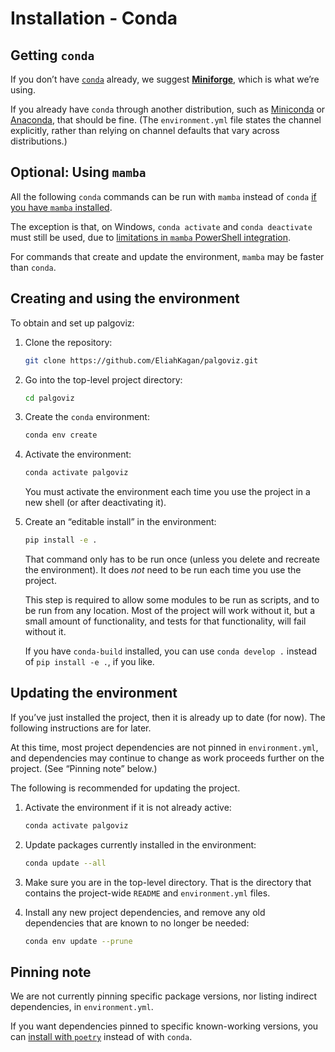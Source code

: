 <!-- SPDX-License-Identifier: 0BSD -->

# Installation - Conda

## Getting `conda`

If you don’t have
[`conda`](https://en.wikipedia.org/wiki/Conda_(package_manager)) already, we
suggest [**Miniforge**](https://github.com/conda-forge/miniforge), which is
what we’re using.

If you already have `conda` through another distribution, such as
[Miniconda](https://docs.conda.io/en/latest/miniconda.html) or
[Anaconda](https://www.anaconda.com/), that should be fine. (The
`environment.yml` file states the channel explicitly, rather than relying on
channel defaults that vary across distributions.)

## Optional: Using `mamba`

All the following `conda` commands can be run with `mamba` instead of `conda`
[if you have `mamba`
installed](https://mamba.readthedocs.io/en/latest/installation.html).

The exception is that, on Windows, `conda activate` and `conda deactivate` must
still be used, due to [limitations in `mamba` PowerShell
integration](https://github.com/mamba-org/mamba/issues/1717).

For commands that create and update the environment, `mamba` may be faster than
`conda`.

## Creating and using the environment

To obtain and set up palgoviz:

1. Clone the repository:

    ```sh
    git clone https://github.com/EliahKagan/palgoviz.git
    ```

2. Go into the top-level project directory:

    ```sh
    cd palgoviz
    ```

3. Create the `conda` environment:

    ```sh
    conda env create
    ```

4. Activate the environment:

    ```sh
    conda activate palgoviz
    ```

    You must activate the environment each time you use the project in a new
    shell (or after deactivating it).

5. Create an “editable install” in the environment:

    ```sh
    pip install -e .
    ```

    That command only has to be run once (unless you delete and recreate the
    environment). It does *not* need to be run each time you use the project.

    This step is required to allow some modules to be run as scripts, and to be
    run from any location. Most of the project will work without it, but a
    small amount of functionality, and tests for that functionality, will fail
    without it.

    If you have `conda-build` installed, you can use `conda develop .` instead
    of `pip install -e .`, if you like.

## Updating the environment

If you’ve just installed the project, then it is already up to date (for now).
The following instructions are for later.

At this time, most project dependencies are not pinned in `environment.yml`,
and dependencies may continue to change as work proceeds further on the
project. (See “Pinning note” below.)

The following is recommended for updating the project.

1. Activate the environment if it is not already active:

    ```sh
    conda activate palgoviz
    ```

2. Update packages currently installed in the environment:

    ```sh
    conda update --all
    ```

3. Make sure you are in the top-level directory. That is the directory that
   contains the project-wide `README` and `environment.yml` files.

4. Install any new project dependencies, and remove any old dependencies that
   are known to no longer be needed:

   ```sh
   conda env update --prune
   ```

## Pinning note

We are not currently pinning specific package versions, nor listing indirect
dependencies, in `environment.yml`.

If you want dependencies pinned to specific known-working versions, you can
[install with `poetry`](install-with-poetry.md) instead of with `conda`.
